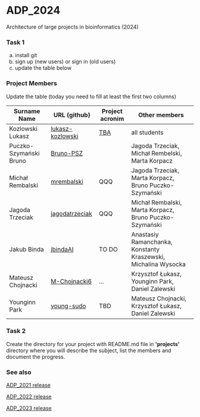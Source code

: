 # ADP_2024
Architecture of large projects in bioinformatics (2024)

### Task 1
<ol type="a">
  <li>install git</li>
  <li>sign up (new users) or sign in (old users)</li>
  <li>update the table below</li>
</ol>

### Project Members
Update the table (today you need to fill at least the first two columns)

| Surname Name           | URL (github)                                            | Project acronim | Other members                                                  |
|------------------------|---------------------------------------------------------| --- |----------------------------------------------------------------|
| Kozlowski Lukasz       | [lukasz-kozlowski](https://github.com/lukasz-kozlowski) | [TBA](https://github.com/lukasz-kozlowski/ADP_2024/blob/main/project/TBA/README.md) | all students                                                   |
| Puczko-Szymański Bruno | [Bruno-PSZ](https://github.com/Bruno-PSZ)               |  | Jagoda Trzeciak, Michał Rembelski, Marta Korpacz               |
| Michał Rembalski       | [mrembalski](https://github.com/mrembalski)             | QQQ | Jagoda Trzeciak, Marta Korpacz, Bruno Puczko-Szymański         |
| Jagoda Trzeciak        | [jagodatrzeciak](https://github.com/jagodatrzeciak)     | QQQ | Michał Rembalski, Marta Korpacz, Bruno Puczko-Szymański        |
| Jakub Binda            | [jbindaAI](https://github.com/jbindaAI)                 |TO DO | Anastasiy Ramanchanka, Konstanty Kraszewski, Michalina Wysocka |
| Mateusz Chojnacki      | [M-Chojnacki6](https://github.com/M-Chojnacki6)         | ...  | Krzysztof Łukasz, Younginn Park, Daniel Zalewski |
| Younginn Park          | [young-sudo](https://github.com/young-sudo)             |TBD | Mateusz Chojnacki, Krzysztof Łukasz, Daniel Zalewski |

 
### Task 2
Create the directory for your project with README.md file in <b>'projects'</b> directory where you will describe the subject, 
list the members and document the progress.

### See also

[ADP_2021 release](https://github.com/lukasz-kozlowski/ADP_2021)

[ADP_2022 release](https://github.com/lukasz-kozlowski/ADP_2022)

[ADP_2023 release](https://github.com/lukasz-kozlowski/ADP_2023)
